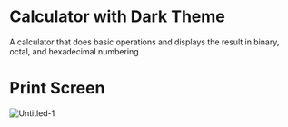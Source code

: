 # Calculator with Dark Theme
A calculator that does basic operations and displays the result in binary, octal, and hexadecimal numbering

# Print Screen
![Untitled-1](https://user-images.githubusercontent.com/68713770/98149832-a163e080-1ec5-11eb-9773-40eb2ef02a91.jpg)

